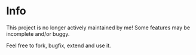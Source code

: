 # Info

This project is no longer actively maintained by me!
Some features may be incomplete and/or buggy.

Feel free to fork, bugfix, extend and use it.
